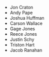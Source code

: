 - Jon Craton
- Andy Pape
- Joshua Huffman
- Carson Wallace
- Gage Jones
- Reece Jones
- Justin Schy
- Triston Hart
- Jacob Ranahan

